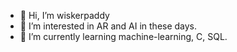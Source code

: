 - 👋 Hi, I’m wiskerpaddy 
- 👀 I’m interested in AR and AI in these days.
- 🌱 I’m currently learning machine-learning, C, SQL.

<!---
wiskerpaddy/wiskerpaddy is a ✨ special ✨ repository because its `README.md` (this file) appears on your GitHub profile.
You can click the Preview link to take a look at your changes.
--->
